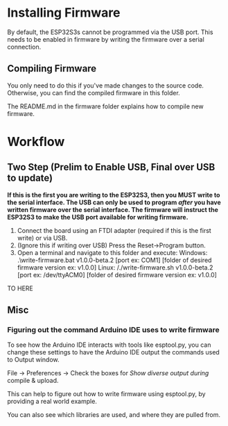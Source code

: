 # Installing Firmware #

By default, the ESP32S3s cannot be programmed via the USB port. This needs to be enabled in firmware by writing the firmware over a serial connection.

## Compiling Firmware ##

You only need to do this if you've made changes to the source code. Otherwise, you can find the compiled firmware in this folder.

The README.md in the firmware folder explains how to compile new firmware.

# Workflow #

## Two Step (Prelim to Enable USB, Final over USB to update) ##

**If this is the first you are writing to the ESP32S3, then you MUST write to the serial interface. The USB can only be used to program *after* you have written firmware over the serial interface. The firmware will instruct the ESP32S3 to make the USB port available for writing firmware.**

1. Connect the board using an FTDI adapter (required if this is the first write) or via USB.
2. (Ignore this if writing over USB) Press the Reset->Program button.
3. Open a terminal and navigate to this folder and execute:
    Windows:
        .\write-firmware.bat v1.0.0-beta.2 [port ex: COM1] [folder of desired firmware version ex: v1.0.0]
    Linux:
        /./write-firmware.sh v1.0.0-beta.2 [port ex: /dev/ttyACM0] [folder of desired firmware version ex: v1.0.0]



TO HERE


<!-- 1. Writing the firmware.
    1. Using an adapter, write the firmware to the board before install in a box with esptool.py. This way it will be prepared to receive firmware and serial over the USB port
    2. Board is installed in box.
    3. (Optional) firmware is updated
    4. Python script generates an ID, sends it via serial, prints label to place on box. (Radio is added to database???) -->

## Misc ##

### Figuring out the command Arduino IDE uses to write firmware ###

To see how the Arduino IDE interacts with tools like esptool.py, you can change these settings to have the Arduino IDE output the commands used to Output window.

File -> Preferences -> Check the boxes for *Show diverse output during* compile & upload.

This can help to figure out how to write firmware using esptool.py, by providing a real world example.

You can also see which libraries are used, and where they are pulled from.